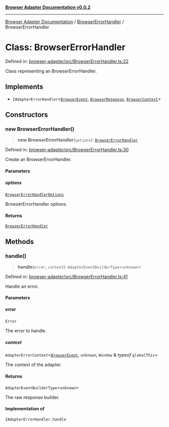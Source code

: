 [**Browser Adapter Documentation v0.0.2**](../../README.md)

***

[Browser Adapter Documentation](../../modules.md) / [BrowserErrorHandler](../README.md) / BrowserErrorHandler

# Class: BrowserErrorHandler

Defined in: [browser-adapter/src/BrowserErrorHandler.ts:22](https://github.com/stonemjs/browser-adapter/blob/d2a6c7f067a005360bdac09297f0863b704b814a/src/BrowserErrorHandler.ts#L22)

Class representing an BrowserErrorHandler.

## Implements

- `IAdapterErrorHandler`\<[`BrowserEvent`](../../declarations/type-aliases/BrowserEvent.md), [`BrowserResponse`](../../declarations/type-aliases/BrowserResponse.md), [`BrowserContext`](../../declarations/type-aliases/BrowserContext.md)\>

## Constructors

### new BrowserErrorHandler()

> **new BrowserErrorHandler**(`options`): [`BrowserErrorHandler`](BrowserErrorHandler.md)

Defined in: [browser-adapter/src/BrowserErrorHandler.ts:30](https://github.com/stonemjs/browser-adapter/blob/d2a6c7f067a005360bdac09297f0863b704b814a/src/BrowserErrorHandler.ts#L30)

Create an BrowserErrorHandler.

#### Parameters

##### options

[`BrowserErrorHandlerOptions`](../interfaces/BrowserErrorHandlerOptions.md)

BrowserErrorHandler options.

#### Returns

[`BrowserErrorHandler`](BrowserErrorHandler.md)

## Methods

### handle()

> **handle**(`error`, `context`): `AdapterEventBuilderType`\<`unknown`\>

Defined in: [browser-adapter/src/BrowserErrorHandler.ts:41](https://github.com/stonemjs/browser-adapter/blob/d2a6c7f067a005360bdac09297f0863b704b814a/src/BrowserErrorHandler.ts#L41)

Handle an error.

#### Parameters

##### error

`Error`

The error to handle.

##### context

`AdapterErrorContext`\<[`BrowserEvent`](../../declarations/type-aliases/BrowserEvent.md), `unknown`, `Window` & *typeof* `globalThis`\>

The context of the adapter.

#### Returns

`AdapterEventBuilderType`\<`unknown`\>

The raw response builder.

#### Implementation of

`IAdapterErrorHandler.handle`
